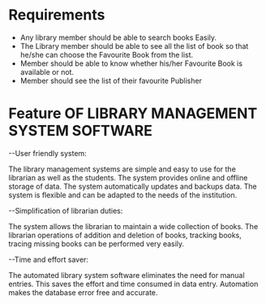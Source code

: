 # Requirements
- Any library member should be able to search books Easily.
- The Library member should be able to see all the list of book so that he/she can choose the Favourite Book from the list.
- Member should be able to know whether his/her Favourite Book is available or not.
- Member should see the list of their favourite Publisher

# Feature OF LIBRARY MANAGEMENT SYSTEM SOFTWARE

--User friendly system:

The library management systems are simple and easy to use for the librarian as well as the students. The system provides online and offline storage of data. The system automatically updates and backups data. The system is flexible and can be adapted to the needs of the institution.

--Simplification of librarian duties:

The system allows the librarian to maintain a wide collection of books. The librarian operations of addition and deletion of books, tracking books, tracing missing books can be performed very easily.

--Time and effort saver:

The automated library system software eliminates the need for manual entries. This saves the effort and time consumed in data entry. Automation makes the database error free and accurate.
